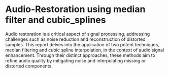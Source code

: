 # Audio-Restoration using median filter and cubic_splines
Audio restoration is a critical aspect of signal processing, addressing challenges such as noise reduction and reconstruction of distorted samples. This report delves into the application of two potent techniques, median filtering and cubic spline interpolation, in the context of audio signal enhancement. Through their distinct approaches, these methods aim to refine audio quality by mitigating noise and interpolating missing or distorted components.
